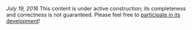 *July 19, 2016* This content is under active construction; its completeness and
correctness is not guaranteed. Please feel free to [participate in its
development](https://github.com/bocoup-education/speaking-nix)!
